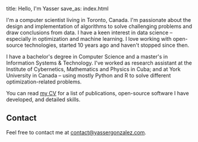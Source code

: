 title: Hello, I'm Yasser
save_as: index.html

I'm a computer scientist living in Toronto, Canada. I'm passionate
about the design and implementation of algorithms to solve challenging
problems and draw conclusions from data. I have a keen interest in
data science &ndash; especially in optimization and machine learning.
I love working with open-source technologies, started 10 years ago and
haven't stopped since then.

I have a bachelor's degree in Computer Science and a master's in
Information Systems & Technology. I've worked as research assistant at
the Institute of Cybernetics, Mathematics and Physics in Cuba; and at
York University in Canada &ndash; using mostly Python and R to solve
different optimization-related problems.

You can read [my CV](cv/) for a list of publications, open-source
software I have developed, and detailed skills.

## Contact

Feel free to contact me at <contact@yassergonzalez.com>.
